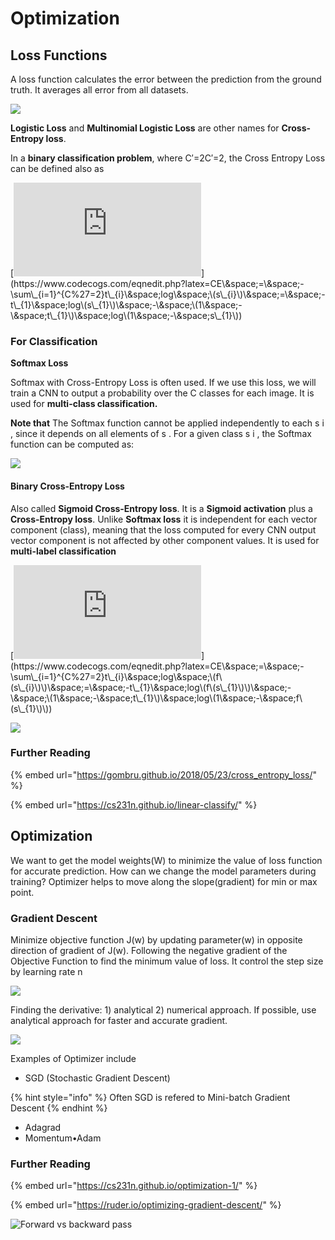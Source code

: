 # Optimization

## Loss Functions

A loss function calculates the error between the prediction from the ground truth. It averages all error from all datasets.

![](<../../images/image (29).png>)

**Logistic Loss** and **Multinomial Logistic Loss** are other names for **Cross-Entropy loss**.

In a **binary classification problem**, where C′=2C′=2, the Cross Entropy Loss can be defined also as

[![](https://latex.codecogs.com/gif.latex?CE\&space;=\&space;-%5Csum\_%7Bi=1%7D%5E%7BC%27=2%7Dt\_%7Bi%7D\&space;log\&space;\(s\_%7Bi%7D\)\&space;=\&space;-t\_%7B1%7D\&space;log\(s\_%7B1%7D\)\&space;-\&space;\(1\&space;-\&space;t\_%7B1%7D\)\&space;log\(1\&space;-\&space;s\_%7B1%7D\))](https://www.codecogs.com/eqnedit.php?latex=CE\&space;=\&space;-\sum\_{i=1}^{C%27=2}t\_{i}\&space;log\&space;\(s\_{i}\)\&space;=\&space;-t\_{1}\&space;log\(s\_{1}\)\&space;-\&space;\(1\&space;-\&space;t\_{1}\)\&space;log\(1\&space;-\&space;s\_{1}\))

###

### For Classification

**Softmax Loss**

Softmax with Cross-Entropy Loss is often used. If we use this loss, we will train a CNN to output a probability over the C classes for each image. It is used for **multi-class classification.**

**Note that** The Softmax function cannot be applied independently to each s i , since it depends on all elements of s . For a given class s i , the Softmax function can be computed as:

![](<../../images/image (49).png>)

#### Binary Cross-Entropy Loss <a href="#binary-cross-entropy-loss" id="binary-cross-entropy-loss"></a>

Also called **Sigmoid Cross-Entropy loss**. It is a **Sigmoid activation** plus a **Cross-Entropy loss**. Unlike **Softmax loss** it is independent for each vector component (class), meaning that the loss computed for every CNN output vector component is not affected by other component values. It is used for **multi-label classification**

[![](https://latex.codecogs.com/gif.latex?CE\&space;=\&space;-%5Csum\_%7Bi=1%7D%5E%7BC%27=2%7Dt\_%7Bi%7D\&space;log\&space;\(f\(s\_%7Bi%7D\)\)\&space;=\&space;-t\_%7B1%7D\&space;log\(f\(s\_%7B1%7D\)\)\&space;-\&space;\(1\&space;-\&space;t\_%7B1%7D\)\&space;log\(1\&space;-\&space;f\(s\_%7B1%7D\)\))](https://www.codecogs.com/eqnedit.php?latex=CE\&space;=\&space;-\sum\_{i=1}^{C%27=2}t\_{i}\&space;log\&space;\(f\(s\_{i}\)\)\&space;=\&space;-t\_{1}\&space;log\(f\(s\_{1}\)\)\&space;-\&space;\(1\&space;-\&space;t\_{1}\)\&space;log\(1\&space;-\&space;f\(s\_{1}\)\))

![](https://gombru.github.io/assets/cross\_entropy\_loss/sigmoid\_CE\_pipeline.png)

### Further Reading

{% embed url="https://gombru.github.io/2018/05/23/cross_entropy_loss/" %}

{% embed url="https://cs231n.github.io/linear-classify/" %}

## Optimization

We want to get the model weights(W) to minimize the value of loss function for accurate prediction. How can we change the model parameters during training? Optimizer helps to move along the slope(gradient) for min or max point.

### Gradient Descent

Minimize objective function J(w) by updating parameter(w) in opposite direction of gradient of J(w). Following the negative gradient of the Objective Function to find the minimum value of loss. It control the step size by learning rate n

![](<../../images/image (85).png>)

Finding the derivative: 1) analytical 2) numerical approach. If possible, use analytical approach for faster and accurate gradient.

![](<../../images/image (47).png>)

Examples of Optimizer include

* SGD (Stochastic Gradient Descent)

{% hint style="info" %}
Often SGD is refered to Mini-batch Gradient Descent
{% endhint %}

* Adagrad
* Momentum•Adam

### Further Reading

{% embed url="https://cs231n.github.io/optimization-1/" %}

{% embed url="https://ruder.io/optimizing-gradient-descent/" %}

![Forward vs backward pass](<../../images/image (50).png>)
